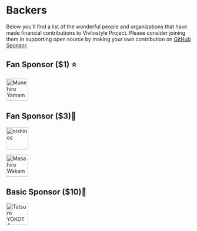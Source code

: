 # Backers
Below you'll find a list of the wonderful people and organizations that have made financial contributions to Vivliostyle Project. Please consider joining them in supporting open source by making your own contribution on [GitHub Sponsor](https://github.com/sponsors/vivliostyle).
## Fan Sponsor ($1) ⭐️
<p><a href="https://github.com/munepi"><img src="https://avatars3.githubusercontent.com/u/583148?s=460&amp;v=4" title="Munehiro Yamamoto" width="60" height="60" style="max-width:100%;"></a>

## Fan Sponsor ($3)🌟
<p><a href="https://github.com/nishinos"><img src="https://avatars3.githubusercontent.com/u/1988266?s=460&amp;v=4" title="nishinos" width="60" height="60" style="max-width:100%;"></a>
<p><a href="https://github.com/vvakame"><img src="https://avatars3.githubusercontent.com/u/1988266?s=460&amp;v=4" title="Masahiro Wakame" width="60" height="60" style="max-width:100%;"></a>

## Basic Sponsor ($10)🌹
<p><a href="https://github.com/hidaruma"><img src="https://avatars3.githubusercontent.com/u/12541582?s=460&amp;v=4" title="Tatsuro YOKOTA" width="60" height="60" style="max-width:100%;"></a>
